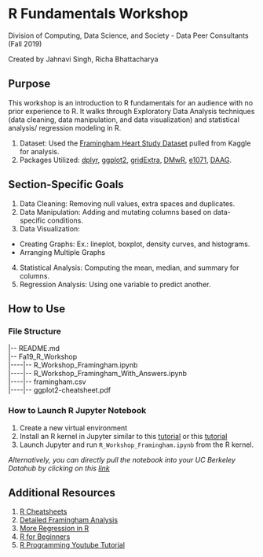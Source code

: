 # R Fundamentals Workshop
Division of Computing, Data Science, and Society - Data Peer Consultants (Fall 2019)

Created by Jahnavi Singh, Richa Bhattacharya

## Purpose
This workshop is an introduction to R fundamentals for an audience with no prior experience to R. It walks through Exploratory Data Analysis techniques (data cleaning, data manipulation, and data visualization) and statistical analysis/ regression modeling in R.

1. Dataset: Used the [Framingham Heart Study Dataset](https://www.kaggle.com/amanajmera1/framingham-heart-study-dataset#framingham.csv) pulled from Kaggle for analysis.
2. Packages Utilized: [dplyr](https://dplyr.tidyverse.org/), [ggplot2](https://ggplot2.tidyverse.org/), [gridExtra](https://www.rdocumentation.org/packages/gridExtra/versions/2.3), [DMwR](https://www.rdocumentation.org/packages/DMwR/versions/0.4.1), [e1071](https://www.rdocumentation.org/packages/e1071/versions/1.7-3), [DAAG](https://www.rdocumentation.org/packages/DAAG/versions/1.24).

## Section-Specific Goals

1. Data Cleaning: Removing null values, extra spaces and duplicates.
2. Data Manipulation: Adding and mutating columns based on data-specific conditions.
3. Data Visualization:
- Creating Graphs: Ex.: lineplot, boxplot, density curves, and histograms. 
- Arranging Multiple Graphs
4. Statistical Analysis: Computing the mean, median, and summary for columns.
5. Regression Analysis: Using one variable to predict another. 

## How to Use

### File Structure
|-- README.md  
|-- Fa19_R_Workshop  
|----|-- R_Workshop_Framingham.ipynb  
|----|-- R_Workshop_Framingham_With_Answers.ipynb  
|----|-- framingham.csv  
|----|-- ggplot2-cheatsheet.pdf  

### How to Launch R Jupyter Notebook
1. Create a new virtual environment
2. Install an R kernel in Jupyter similar to this [tutorial](https://medium.com/@kyleake/how-to-install-r-in-jupyter-with-irkernel-in-3-steps-917519326e41) or this [tutorial](https://kilnofthesecondflame.github.io/python/jupyter-notebook/kernel/installing-venv-R-kernel/)
3. Launch Jupyter and run `R_Workshop_Framingham.ipynb` from the R kernel. 

*Alternatively, you can directly pull the notebook into your UC Berkeley Datahub by clicking on this [link](https://datahub.berkeley.edu/hub/user-redirect/git-pull?repo=https%3A%2F%2Fgithub.com%2Fjanuusingh%2FR_Fundamentals_Workshop&urlpath=tree%2FR_Fundamentals_Workshop%2FFa19_R_Workshop)*

## Additional Resources
1. [R Cheatsheets](https://rstudio.com/resources/cheatsheets/)
2. [Detailed Framingham Analysis](https://rpubs.com/Shaahin/Framingham)
3. [More Regression in R](https://www.machinelearningplus.com/machine-learning/complete-introduction-linear-regression-r/)
4. [R for Beginners](https://www.statmethods.net/r-tutorial/index.html)
5. [R Programming Youtube Tutorial](https://www.youtube.com/watch?v=_V8eKsto3Ug)

